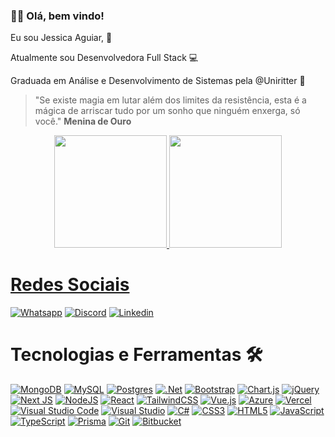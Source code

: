 ### 👧🏾 Olá, bem vindo!

Eu sou Jessica Aguiar, 🤩

Atualmente sou Desenvolvedora Full Stack  💻

Graduada em Análise e Desenvolvimento de Sistemas pela @Uniritter 📗

<!--Conheça minhas experiências profissionais ➡️ <a href="https://frontend-projeto-portifolio.vercel.app/" target="_blank">Portifólio</a>-->

>"Se existe magia em lutar além dos limites da resistência, esta é a mágica de arriscar tudo por um sonho que ninguém enxerga, só você."   **Menina de Ouro**

<div align = "center">
  <a href="https://github.com/jessicaagrs">
  <img height="180em" src="https://github-readme-stats.vercel.app/api?username=jessicaagrs&show_icons=true&theme=dracula&include_all_commits=true&count_private=true"/>
  <img height="180em" src="https://github-readme-stats.vercel.app/api/top-langs/?username=jessicaagrs&layout=compact&langs_count=7&theme=dracula"/>
</div>

  # Redes Sociais
  
  [![Whatsapp](https://img.shields.io/badge/WhatsApp-25D366?style=for-the-badge&logo=whatsapp&logoColor=white)](https://api.whatsapp.com/send?phone=555194252048)
  [![Discord](https://img.shields.io/badge/Discord-7289DA?style=for-the-badge&logo=discord&logoColor=white)](https://discord.com/channels/@JessicaAguiar#1868)
  [![Linkedin](https://img.shields.io/badge/LinkedIn-0077B5?style=for-the-badge&logo=linkedin&logoColor=white)](https://www.linkedin.com/in/jessicaag-rs/)
 
  
  # Tecnologias e Ferramentas 🛠️

 [![MongoDB](https://img.shields.io/badge/MongoDB-%234ea94b.svg?style=for-the-badge&logo=mongodb&logoColor=white)]()
 [![MySQL](https://img.shields.io/badge/mysql-%2300f.svg?style=for-the-badge&logo=mysql&logoColor=white)]()
 [![Postgres](https://img.shields.io/badge/postgres-%23316192.svg?style=for-the-badge&logo=postgresql&logoColor=white)]()
 [![.Net](https://img.shields.io/badge/.NET-5C2D91?style=for-the-badge&logo=.net&logoColor=white)]()
 [![Bootstrap](https://img.shields.io/badge/bootstrap-%238511FA.svg?style=for-the-badge&logo=bootstrap&logoColor=white)]()
 [![Chart.js](https://img.shields.io/badge/chart.js-F5788D.svg?style=for-the-badge&logo=chart.js&logoColor=white)]()
 [![jQuery](https://img.shields.io/badge/jquery-%230769AD.svg?style=for-the-badge&logo=jquery&logoColor=white)]()
 [![Next JS](https://img.shields.io/badge/Next-black?style=for-the-badge&logo=next.js&logoColor=white)]()
 [![NodeJS](https://img.shields.io/badge/node.js-6DA55F?style=for-the-badge&logo=node.js&logoColor=white)]()
 [![React](https://img.shields.io/badge/react-%2320232a.svg?style=for-the-badge&logo=react&logoColor=%2361DAFB)]()
 [![TailwindCSS](https://img.shields.io/badge/tailwindcss-%2338B2AC.svg?style=for-the-badge&logo=tailwind-css&logoColor=white)]()
 [![Vue.js](https://img.shields.io/badge/vuejs-%2335495e.svg?style=for-the-badge&logo=vuedotjs&logoColor=%234FC08D)]()
 [![Azure](https://img.shields.io/badge/Render-%46E3B7.svg?style=for-the-badge&logo=render&logoColor=white)]()
 [![Vercel](https://img.shields.io/badge/vercel-%23000000.svg?style=for-the-badge&logo=vercel&logoColor=white)]()
 [![Visual Studio Code](https://img.shields.io/badge/Visual%20Studio%20Code-0078d7.svg?style=for-the-badge&logo=visual-studio-code&logoColor=white)]()
 [![Visual Studio](https://img.shields.io/badge/Visual%20Studio-5C2D91.svg?style=for-the-badge&logo=visual-studio&logoColor=white)]()
 [![C#](https://img.shields.io/badge/c%23-%23239120.svg?style=for-the-badge&logo=csharp&logoColor=white)]()
 [![CSS3](https://img.shields.io/badge/css3-%231572B6.svg?style=for-the-badge&logo=css3&logoColor=white)]()
 [![HTML5](https://img.shields.io/badge/html5-%23E34F26.svg?style=for-the-badge&logo=html5&logoColor=white)]()
 [![JavaScript](https://img.shields.io/badge/javascript-%23323330.svg?style=for-the-badge&logo=javascript&logoColor=%23F7DF1E)]()
 [![TypeScript](https://img.shields.io/badge/typescript-%23007ACC.svg?style=for-the-badge&logo=typescript&logoColor=white)]()
 [![Prisma](https://img.shields.io/badge/Prisma-3982CE?style=for-the-badge&logo=Prisma&logoColor=white)]()
 [![Git](https://img.shields.io/badge/git-%23F05033.svg?style=for-the-badge&logo=git&logoColor=white)]()
 [![Bitbucket](https://img.shields.io/badge/bitbucket-%230047B3.svg?style=for-the-badge&logo=bitbucket&logoColor=white)]()




